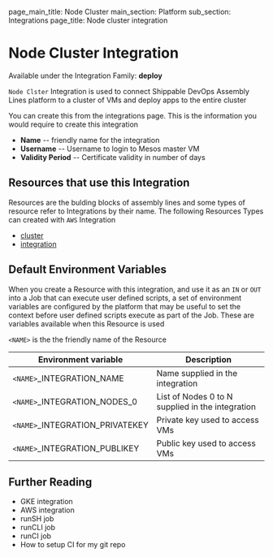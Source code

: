 page_main_title: Node Cluster
main_section: Platform
sub_section: Integrations
page_title: Node cluster integration

# Node Cluster Integration

Available under the Integration Family: **deploy**

`Node Clster` Integration is used to connect Shippable DevOps Assembly Lines platform to a cluster of VMs and deploy apps to the entire cluster

You can create this from the integrations page. This is the information you would require to create this integration

* **Name** -- friendly name for the integration
* **Username** -- Username to login to Mesos master VM
* **Validity Period** -- Certificate validity in number of days

## Resources that use this Integration
Resources are the bulding blocks of assembly lines and some types of resource refer to Integrations by their name. The following Resources Types can created with `AWS` Integration 

* [cluster]()
* [integration]()

## Default Environment Variables
When you create a Resource with this integration, and use it as an `IN` or `OUT` into a Job that can execute user defined scripts, a set of environment variables are configured by the platform that may be useful to set the context before user defined scripts execute as part of the Job. These are variables available when this Resource is used

`<NAME>` is the the friendly name of the Resource

| Environment variable						| Description      |
| ------			 							|----------------- |
| `<NAME>`\_INTEGRATION\_NAME				| Name supplied in the integration |
| `<NAME>`\_INTEGRATION\_NODES_0        | List of Nodes 0 to N supplied in the integration |
| `<NAME>`\_INTEGRATION\_PRIVATEKEY		| Private key used to access VMs |
| `<NAME>`\_INTEGRATION\_PUBLIKEY			| Public key used to access VMs |

## Further Reading
* GKE integration
* AWS integration
* runSH job
* runCLI job
* runCI job
* How to setup CI for my git repo
